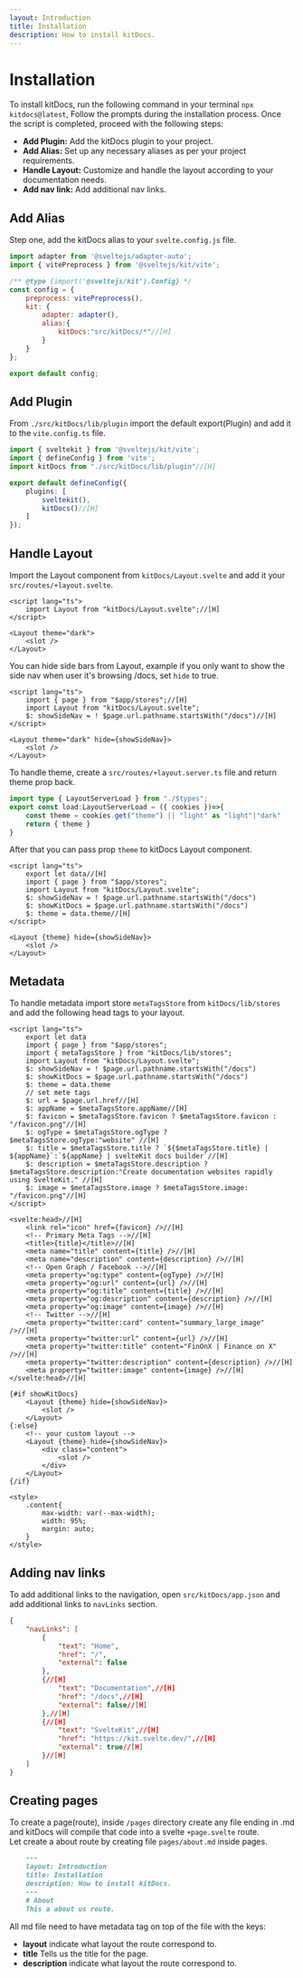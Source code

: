 ```yaml
---
layout: Introduction
title: Installation
description: How to install kitDocs.
---
```


# Installation
To install kitDocs, run the following command in your terminal `npx kitdocs@latest`, Follow the prompts during the installation process. Once the script is completed, proceed with the following steps:
- **Add Plugin:**
   Add the kitDocs plugin to your project.
- **Add Alias:**
   Set up any necessary aliases as per your project requirements.
- **Handle Layout:**
   Customize and handle the layout according to your documentation needs.
- **Add nav link:**
   Add additional nav links.

## Add Alias
Step one, add the kitDocs alias to your `svelte.config.js` file.
```js
import adapter from '@sveltejs/adapter-auto';
import { vitePreprocess } from '@sveltejs/kit/vite';

/** @type {import('@sveltejs/kit').Config} */
const config = {
	preprocess: vitePreprocess(),
	kit: {
		adapter: adapter(),
		alias:{
			kitDocs:"src/kitDocs/*"//[H]
		}
	}
};

export default config;
```

## Add Plugin
From `./src/kitDocs/lib/plugin` import the default export(Plugin) and add it to the `vite.config.ts` file.
```ts
import { sveltekit } from '@sveltejs/kit/vite';
import { defineConfig } from 'vite';
import kitDocs from "./src/kitDocs/lib/plugin"//[H]

export default defineConfig({
	plugins: [
        sveltekit(),
        kitDocs()//[H]
    ]
});
```

## Handle Layout
Import the Layout component from `kitDocs/Layout.svelte` and add it your `src/routes/+layout.svelte`.
```svelte
<script lang="ts">
    import Layout from "kitDocs/Layout.svelte";//[H]
</script>

<Layout theme="dark">
    <slot />
</Layout>
```
You can hide side bars from Layout, example if you only want to show the side nav when user it's browsing /docs, set `hide` to true.
```svelte
<script lang="ts">
    import { page } from "$app/stores";//[H]
    import Layout from "kitDocs/Layout.svelte";
    $: showSideNav = ! $page.url.pathname.startsWith("/docs")//[H]
</script>

<Layout theme="dark" hide={showSideNav}>
    <slot />
</Layout>
```

To handle theme, create a `src/routes/+layout.server.ts` file and return theme prop back.
```ts
import type { LayoutServerLoad } from "./$types";
export const load:LayoutServerLoad = ({ cookies })=>{
    const theme = cookies.get("theme") || "light" as "light"|"dark"
    return { theme }
}
```
After that you can pass prop `theme` to kitDocs Layout component.
```svelte
<script lang="ts">
    export let data//[H]
    import { page } from "$app/stores";
    import Layout from "kitDocs/Layout.svelte";
    $: showSideNav = ! $page.url.pathname.startsWith("/docs")
    $: showKitDocs = $page.url.pathname.startsWith("/docs")
    $: theme = data.theme//[H]
</script>

<Layout {theme} hide={showSideNav}>
    <slot />
</Layout>
```

## Metadata
To handle metadata import store `metaTagsStore` from `kitDocs/lib/stores` and add the following head tags to your layout.
```svelte
<script lang="ts">
    export let data
    import { page } from "$app/stores";
    import { metaTagsStore } from "kitDocs/lib/stores";
    import Layout from "kitDocs/Layout.svelte";
    $: showSideNav = ! $page.url.pathname.startsWith("/docs")
    $: showKitDocs = $page.url.pathname.startsWith("/docs")
    $: theme = data.theme
    // set mete tags
    $: url = $page.url.href//[H]
    $: appName = $metaTagsStore.appName//[H]
    $: favicon = $metaTagsStore.favicon ? $metaTagsStore.favicon : "/favicon.png"//[H]
    $: ogType = $metaTagsStore.ogType ? $metaTagsStore.ogType:"website" //[H]
    $: title = $metaTagsStore.title ? `${$metaTagsStore.title} | ${appName}`:`${appName} | svelteKit docs builder`//[H]
    $: description = $metaTagsStore.description ? $metaTagsStore.description:"Create documentation websites rapidly using SvelteKit." //[H]
    $: image = $metaTagsStore.image ? $metaTagsStore.image: "/favicon.png"//[H]
</script>

<svelte:head>//[H]
	<link rel="icon" href={favicon} />//[H]
    <!-- Primary Meta Tags -->//[H]
    <title>{title}</title>//[H]
    <meta name="title" content={title} />//[H]
    <meta name="description" content={description} />//[H]
    <!-- Open Graph / Facebook -->//[H]
    <meta property="og:type" content={ogType} />//[H]
    <meta property="og:url" content={url} />//[H]
    <meta property="og:title" content={title} />//[H]
    <meta property="og:description" content={description} />//[H]
    <meta property="og:image" content={image} />//[H]
    <!-- Twitter -->//[H]
    <meta property="twitter:card" content="summary_large_image" />//[H]
    <meta property="twitter:url" content={url} />//[H]
    <meta property="twitter:title" content="FinOnX | Finance on X" />//[H]
    <meta property="twitter:description" content={description} />//[H]
    <meta property="twitter:image" content={image} />//[H]
</svelte:head>//[H]

{#if showKitDocs}
    <Layout {theme} hide={showSideNav}>
        <slot />
    </Layout>
{:else}
    <!-- your custom layout -->
    <Layout {theme} hide={showSideNav}>
        <div class="content">
            <slot />
        </div>
    </Layout>
{/if}

<style>
    .content{
        max-width: var(--max-width);
        width: 95%;
        margin: auto;
    }
</style>
```

## Adding nav links
To add additional links to the navigation, open `src/kitDocs/app.json` and add additional links to `navLinks` section.
```json
{
    "navLinks": [
        {
            "text": "Home",
            "href": "/",
            "external": false
        },
        {//[H]
            "text": "Documentation",//[H]
            "href": "/docs",//[H]
            "external": false//[H]
        },//[H]
        {//[H]
            "text": "SvelteKit",//[H]
            "href": "https://kit.svelte.dev/",//[H]
            "external": true//[H]
        }//[H]
    ]
}
```

## Creating pages
To create a page(route), inside `/pages` directory create any file ending in .md and kitDocs will compile that code into a svelte `+page.svelte` route.<br>
Let create a about route by creating file `pages/about.md` inside pages.
```md
    ---
    layout: Introduction
    title: Installation
    description: How to install kitDocs.
    ---
    # About
    This a about us route.
```
All md file need to have metadata tag on top of the file with the keys:<br>
- **layout**
    indicate what layout the route correspond to.
- **title**
    Tells us the title for the page.
- **description**
    indicate what layout the route correspond to.
